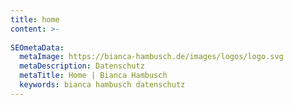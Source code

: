```yaml
---
title: home
content: >-
  
SEOmetaData:
  metaImage: https://bianca-hambusch.de/images/logos/logo.svg
  metaDescription: Datenschutz
  metaTitle: Home | Bianca Hambusch
  keywords: bianca hambusch datenschutz
---
```

